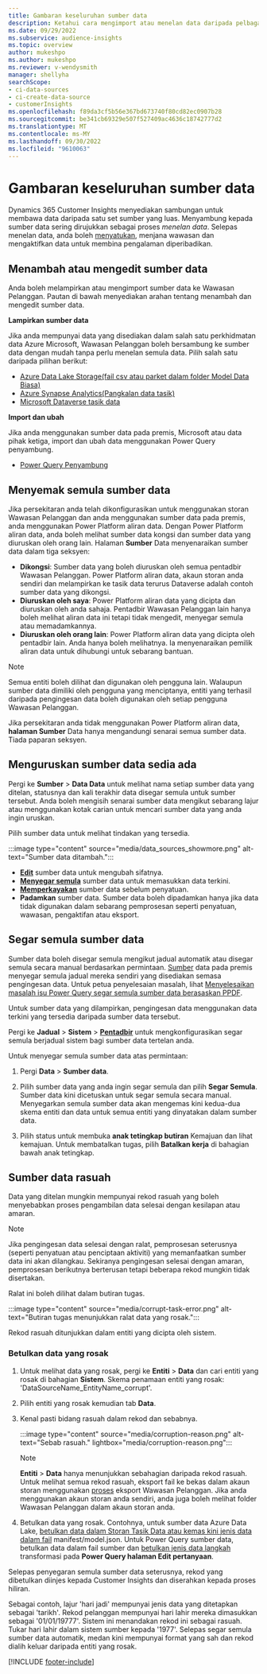 ```yaml
---
title: Gambaran keseluruhan sumber data
description: Ketahui cara mengimport atau menelan data daripada pelbagai sumber.
ms.date: 09/29/2022
ms.subservice: audience-insights
ms.topic: overview
author: mukeshpo
ms.author: mukeshpo
ms.reviewer: v-wendysmith
manager: shellyha
searchScope:
- ci-data-sources
- ci-create-data-source
- customerInsights
ms.openlocfilehash: f89da3cf5b56e367bd673740f80cd82ec0907b28
ms.sourcegitcommit: be341cb69329e507f527409ac4636c18742777d2
ms.translationtype: MT
ms.contentlocale: ms-MY
ms.lasthandoff: 09/30/2022
ms.locfileid: "9610063"
---
```

# <a name="data-sources-overview"></a>Gambaran keseluruhan sumber data

Dynamics 365 Customer Insights menyediakan sambungan untuk membawa data daripada satu set sumber yang luas. Menyambung kepada sumber data sering dirujukkan sebagai proses *menelan data*. Selepas menelan data, anda boleh [menyatukan](data-unification.md), menjana wawasan dan mengaktifkan data untuk membina pengalaman diperibadikan.

## <a name="add-or-edit-data-sources"></a>Menambah atau mengedit sumber data

Anda boleh melampirkan atau mengimport sumber data ke Wawasan Pelanggan. Pautan di bawah menyediakan arahan tentang menambah dan mengedit sumber data.

**Lampirkan sumber data**

Jika anda mempunyai data yang disediakan dalam salah satu perkhidmatan data Azure Microsoft, Wawasan Pelanggan boleh bersambung ke sumber data dengan mudah tanpa perlu menelan semula data. Pilih salah satu daripada pilihan berikut:
- [Azure Data Lake Storage(fail csv atau parket dalam folder Model Data Biasa)](connect-common-data-model.md)
- [Azure Synapse Analytics(Pangkalan data tasik)](connect-synapse.md)
- [Microsoft Dataverse tasik data](connect-dataverse-managed-lake.md)

**Import dan ubah**

Jika anda menggunakan sumber data pada premis, Microsoft atau data pihak ketiga, import dan ubah data menggunakan Power Query penyambung.
- [Power Query Penyambung](connect-power-query.md)

## <a name="review-data-sources"></a>Menyemak semula sumber data

Jika persekitaran anda telah dikonfigurasikan untuk menggunakan storan Wawasan Pelanggan dan anda menggunakan sumber data pada premis, anda menggunakan Power Platform aliran data. Dengan Power Platform aliran data, anda boleh melihat sumber data kongsi dan sumber data yang diuruskan oleh orang lain. Halaman **Sumber** Data menyenaraikan sumber data dalam tiga seksyen:
- **Dikongsi**: Sumber data yang boleh diuruskan oleh semua pentadbir Wawasan Pelanggan. Power Platform aliran data, akaun storan anda sendiri dan melampirkan ke tasik data terurus Dataverse adalah contoh sumber data yang dikongsi.
- **Diuruskan oleh saya**: Power Platform aliran data yang dicipta dan diuruskan oleh anda sahaja. Pentadbir Wawasan Pelanggan lain hanya boleh melihat aliran data ini tetapi tidak mengedit, menyegar semula atau memadamkannya.
- **Diuruskan oleh orang lain**: Power Platform aliran data yang dicipta oleh pentadbir lain. Anda hanya boleh melihatnya. Ia menyenaraikan pemilik aliran data untuk dihubungi untuk sebarang bantuan.
> [!NOTE]
> Semua entiti boleh dilihat dan digunakan oleh pengguna lain. Walaupun sumber data dimiliki oleh pengguna yang menciptanya, entiti yang terhasil daripada pengingesan data boleh digunakan oleh setiap pengguna Wawasan Pelanggan.

Jika persekitaran anda tidak menggunakan Power Platform aliran data, **halaman Sumber** Data hanya mengandungi senarai semua sumber data. Tiada paparan seksyen.

## <a name="manage-existing-data-sources"></a>Menguruskan sumber data sedia ada

Pergi ke **Sumber** > **Data Data** untuk melihat nama setiap sumber data yang ditelan, statusnya dan kali terakhir data disegar semula untuk sumber tersebut. Anda boleh mengisih senarai sumber data mengikut sebarang lajur atau menggunakan kotak carian untuk mencari sumber data yang anda ingin uruskan.

Pilih sumber data untuk melihat tindakan yang tersedia.

:::image type="content" source="media/data_sources_showmore.png" alt-text="Sumber data ditambah.":::

- [**Edit**](#add-or-edit-data-sources) sumber data untuk mengubah sifatnya.
- [**Menyegar semula**](#refresh-data-sources) sumber data untuk memasukkan data terkini.
- [**Memperkayakan**](data-sources-enrichment.md) sumber data sebelum penyatuan.
- **Padamkan** sumber data. Sumber data boleh dipadamkan hanya jika data tidak digunakan dalam sebarang pemprosesan seperti penyatuan, wawasan, pengaktifan atau eksport.

## <a name="refresh-data-sources"></a>Segar semula sumber data

Sumber data boleh disegar semula mengikut jadual automatik atau disegar semula secara manual berdasarkan permintaan. [Sumber](connect-power-query.md#add-data-from-on-premises-data-sources) data pada premis menyegar semula jadual mereka sendiri yang disediakan semasa pengingesan data. Untuk petua penyelesaian masalah, lihat [Menyelesaikan masalah isu Power Query segar semula sumber data berasaskan PPDF](connect-power-query.md#troubleshoot-ppdf-power-query-based-data-source-refresh-issues).

Untuk sumber data yang dilampirkan, pengingesan data menggunakan data terkini yang tersedia daripada sumber data tersebut.

Pergi ke **Jadual** > **Sistem** > [**Pentadbir**](schedule-refresh.md) untuk mengkonfigurasikan segar semula berjadual sistem bagi sumber data tertelan anda.

Untuk menyegar semula sumber data atas permintaan:

1. Pergi **Data** > **Sumber data**.

1. Pilih sumber data yang anda ingin segar semula dan pilih **Segar Semula**. Sumber data kini dicetuskan untuk segar semula secara manual. Menyegarkan semula sumber data akan mengemas kini kedua-dua skema entiti dan data untuk semua entiti yang dinyatakan dalam sumber data.

1. Pilih status untuk membuka **anak tetingkap butiran** Kemajuan dan lihat kemajuan. Untuk membatalkan tugas, pilih **Batalkan kerja** di bahagian bawah anak tetingkap.

## <a name="corrupt-data-sources"></a>Sumber data rasuah

Data yang ditelan mungkin mempunyai rekod rasuah yang boleh menyebabkan proses pengambilan data selesai dengan kesilapan atau amaran.

> [!NOTE]
> Jika pengingesan data selesai dengan ralat, pemprosesan seterusnya (seperti penyatuan atau penciptaan aktiviti) yang memanfaatkan sumber data ini akan dilangkau. Sekiranya pengingesan selesai dengan amaran, pemprosesan berikutnya berterusan tetapi beberapa rekod mungkin tidak disertakan.

Ralat ini boleh dilihat dalam butiran tugas.

:::image type="content" source="media/corrupt-task-error.png" alt-text="Butiran tugas menunjukkan ralat data yang rosak.":::

Rekod rasuah ditunjukkan dalam entiti yang dicipta oleh sistem.

### <a name="fix-corrupt-data"></a>Betulkan data yang rosak

1. Untuk melihat data yang rosak, pergi ke **Entiti** > **Data** dan cari entiti yang rosak di bahagian **Sistem**. Skema penamaan entiti yang rosak: 'DataSourceName_EntityName_corrupt'.

1. Pilih entiti yang rosak kemudian tab **Data**.

1. Kenal pasti bidang rasuah dalam rekod dan sebabnya.

   :::image type="content" source="media/corruption-reason.png" alt-text="Sebab rasuah." lightbox="media/corruption-reason.png":::

   > [!NOTE]
   > **Entiti** > **Data** hanya menunjukkan sebahagian daripada rekod rasuah. Untuk melihat semua rekod rasuah, eksport fail ke bekas dalam akaun storan menggunakan [proses](export-destinations.md) eksport Wawasan Pelanggan. Jika anda menggunakan akaun storan anda sendiri, anda juga boleh melihat folder Wawasan Pelanggan dalam akaun storan anda.

1. Betulkan data yang rosak. Contohnya, untuk sumber data Azure Data Lake, [betulkan data dalam Storan Tasik Data atau kemas kini jenis data dalam fail](connect-common-data-model.md#common-reasons-for-ingestion-errors-or-corrupt-data) manifest/model.json. Untuk Power Query sumber data, betulkan data dalam fail sumber dan [betulkan jenis data langkah](connect-power-query.md#data-type-does-not-match-data) transformasi pada **Power Query halaman Edit pertanyaan**.

Selepas penyegaran semula sumber data seterusnya, rekod yang dibetulkan diinjes kepada Customer Insights dan diserahkan kepada proses hiliran.

Sebagai contoh, lajur 'hari jadi' mempunyai jenis data yang ditetapkan sebagai 'tarikh'. Rekod pelanggan mempunyai hari lahir mereka dimasukkan sebagai '01/01/19777'. Sistem ini menandakan rekod ini sebagai rasuah. Tukar hari lahir dalam sistem sumber kepada '1977'. Selepas segar semula sumber data automatik, medan kini mempunyai format yang sah dan rekod dialih keluar daripada entiti yang rosak.

[!INCLUDE [footer-include](includes/footer-banner.md)]
